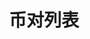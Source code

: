 ---
title: 币对列表
position_number: 5.1
parameters:
  - name:
    content:
content_markdown: |-
  * **URL**：/v1/coins
  * **Method**：GET
  * **需要登录**：是
  * **需要鉴权**：是

  **请求参数**

  &nbsp;

  | 参数名称 | 类型 | 是否必需 | 描述 |
  | recvWindow | Long | NO | 时间戳滑动窗口，单位为毫秒 |
  | timestamp | Long | YES | 调用时间 |
left_code_blocks:
  - code_block: |-
      {
       "timestamp": 1656913877424,
       "recvWindow": 5000
      }
    title: 请求示例
    language: json
right_code_blocks:
  - code_block: |-
      {
       "code": 0,
       "data": [{
         "coin": 1,//是否支持充币,1是,0否
         "isDeposit": 1,//是否支持充币,1是,0否
         "isWithdraw": 1,//是否支持提币,1是,0否
         "status": 0//状态,1:有效,0无效
        }],
       "message": ""
      }
    title: 响应
    language: json
  - code_block: |-
      {
       "code": 9999,
       "message": "异常信息"
      }
    title: ERROR
    language: json
---